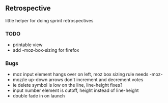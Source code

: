 ## Retrospective

little helper for doing sprint retrospectives

### TODO

* printable view
* add -moz-box-sizing for firefox

### Bugs
* moz input element hangs over on left, moz box sizing rule needs -moz-
* moz/ie up-down arrows don't increment and decrement votes
* ie delete symbol is low on the line, line-height fixes?
* input number element is cutoff, height instead of line-height
* double fade in on launch